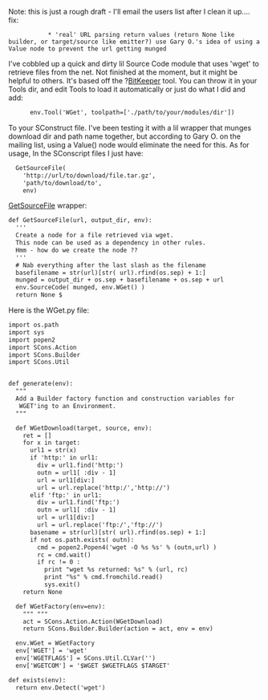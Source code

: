 
Note: this is just a rough draft - I'll email the users list after I clean it up.... fix: 

               * 'real' URL parsing return values (return None like builder, or target/source like emitter?) use Gary O.'s idea of using a Value node to prevent the url getting munged 
I've cobbled up a quick and dirty lil Source Code module that uses 'wget' to retrieve files from the net. Not finished at the moment, but it might be helpful to others. It's based off the ?[BitKeeper](BitKeeper) tool. You can throw it in your Tools dir, and edit Tools to load it automatically or just do what I did and add: 
```txt
      env.Tool('WGet', toolpath=['./path/to/your/modules/dir'])
```
To your SConstruct file. I've been testing it with a lil wrapper that munges download dir and path name together, but according to Gary O. on the mailing list, using a Value() node would eliminate the need for this. As for usage, In the SConscript files I just have: 


```txt
  GetSourceFile(
    'http://url/to/download/file.tar.gz',
    'path/to/download/to',
    env)
```
[GetSourceFile](GetSourceFile) wrapper: 


```txt
def GetSourceFile(url, output_dir, env):
  '''
  Create a node for a file retrieved via wget.
  This node can be used as a dependency in other rules.
  Hmm - how do we create the node ??
  '''
  # Nab everything after the last slash as the filename
  basefilename = str(url)[str( url).rfind(os.sep) + 1:]
  munged = output_dir + os.sep + basefilename + os.sep + url
  env.SourceCode( munged, env.WGet() )
  return None $
```
Here is the WGet.py file: 


```txt
import os.path
import sys
import popen2
import SCons.Action
import SCons.Builder
import SCons.Util


def generate(env):
  """
  Add a Builder factory function and construction variables for
   WGET'ing to an Environment.
  """

  def WGetDownload(target, source, env):
    ret = []
    for x in target:
      url1 = str(x)
      if 'http:' in url1:
        div = url1.find('http:')
        outn = url1[ :div - 1]
        url = url1[div:]
        url = url.replace('http:/','http://')
      elif 'ftp:' in url1:
        div = url1.find('ftp:')
        outn = url1[ :div - 1]
        url = url1[div:]
        url = url.replace('ftp:/','ftp://')
      basename = str(url)[str( url).rfind(os.sep) + 1:]
      if not os.path.exists( outn):
        cmd = popen2.Popen4('wget -O %s %s' % (outn,url) )
        rc = cmd.wait()
        if rc != 0 :
          print "wget %s returned: %s" % (url, rc)
          print "%s" % cmd.fromchild.read()
          sys.exit()
    return None

  def WGetFactory(env=env):
    """ """
    act = SCons.Action.Action(WGetDownload)
    return SCons.Builder.Builder(action = act, env = env)

  env.WGet = WGetFactory
  env['WGET'] = 'wget'
  env['WGETFLAGS'] = SCons.Util.CLVar('')
  env['WGETCOM'] = '$WGET $WGETFLAGS $TARGET'

def exists(env):
  return env.Detect('wget')
 
```